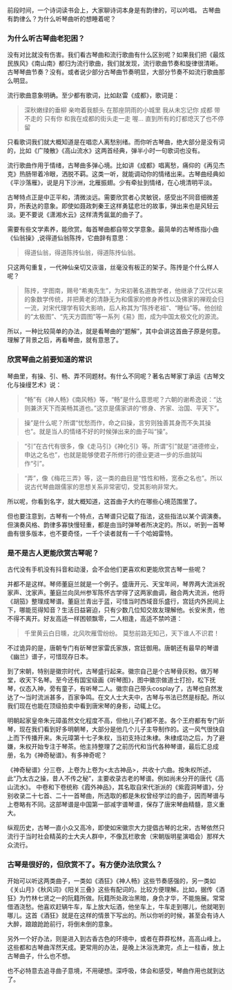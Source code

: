 前段时间，一个诗词读书会上，大家聊诗词本身是有韵律的，可以吟唱。 古琴曲有韵律么？为什么听琴曲听的想睡着呢？
### 为什么听古琴曲老犯困？
没有对比就没有伤害。我们看古琴曲和流行歌曲有什么区别呢？如果我们把《最炫民族风》《南山南》都归为流行歌曲，我们就发现，流行歌曲节奏和旋律很清晰。古琴琴曲节奏？没有。或者说少部分古琴曲节奏明显，大部分节奏不如流行歌曲那么明显。

流行歌曲意象明确。至少都有歌词，比如赵雷《成都》，歌词是：

> 深秋嫩绿的垂柳 亲吻着我额头
> 在那座阴雨的小城里 我从未忘记你
> 成都 带不走的 只有你
> 和我在成都的街头走一走 喔…
> 直到所有的灯都熄灭了也不停留

只看歌词我们就大概知道是在唱恋人离愁别绪。而你听古琴曲，绝大部分是没有词的，比如《广陵散》《高山流水》这两首经典，弹半小时一句歌词也没有。

流行歌曲作用于情绪，古琴曲多弹心境。比如讲《成都》唱离愁，痛仰的《再见杰克》热肠带着冷眼，洒脱不羁。这类一听，就能调动你的情绪出来。古琴曲经典如《平沙落雁》，说是月下沙洲，北雁振翅。少有牵扯到情绪，在心境清明平淡。

古琴特点正是中正平和，清微淡远。需要欣赏者心灵敏锐，感受出不同音细微差异，所表达的意象。即使如聂政刺秦王这样勇猛悲壮的故事，弹出来也是风轻云淡。更不要说《潇湘水云》这样清秀氤氲的曲子了。

需要有些文学素养，能欣赏。每首琴曲都自带文学意象。最简单的古琴练指小曲《仙翁操》,说得道仙翁陈抟，它曲辞有意思：
> 得道仙翁，得道陈抟仙翁，得道陈抟仙翁。

只这两句重复，一代神仙亲切又诙谐，丝毫没有板正的架子。陈抟是个什么样人呢？
>陈抟，字图南，赐号“希夷先生”，为宋初著名道教学者，他继承了汉代以来的象数学传统，并把黄老的清静无为和儒家的修身养性以及佛家的禅观会归一流，对宋代理学有较大影响，后人称其为“陈抟老祖”、“睡仙”等。他创绘的“太极图”、“先天方圆图”等一系列《易》图，成为中国太极文化的源流。

所以，一种比较简单的办法，就是看琴曲的“题解”，其中会讲这首曲子原是何意。理解了背景之后，再看琴曲，就有意思了。



### 欣赏琴曲之前要知道的常识
琴曲里，有操、引、畅、弄不同题材。有什么不同呢？著名古琴家丁承运《古琴文化与操缦艺术》说：
> “畅”有《神人畅》《南风畅》等，“畅”是什么意思呢？六朝的谢希逸说：“达则兼济天下而美畅其道也。”这京是儒家讲的“修身、齐家、治国、平天下”。

> 操”是什么呢？所谓“忧愁而作，命之曰操，言穷则独善其身而不失其操也”。就是当人的情绪不好的时候弹出来的曲子叫“操”。

> “引”在古代有很多，像《走马引》《神化引》等。所谓“引”就是“进德修业，申达之名也”，也就是能够使君子所修行的德业更进一步的乐曲就叫作“引”。

> “弄”，像《梅花三弄》等，这一类的曲目是“性性和畅，宽泰之名也”。所以说古代琴曲跟儒家的思想关系非常密切，受其影响非常大。

所以呢，你看到名字，就大概知道，这首曲子大约在哪些心境范围里了。

但也要注意到，古琴有一个特点，古琴谱只记载了指法，这些指法以某个调演奏。但演奏风格、韵律多寡快慢轻重，都是由当时弹琴者所决定的。所以，听到一首琴曲有很多版本，也不要奇怪，一千个读者就有一千个哈姆雷特。

### 是不是古人更能欣赏古琴呢？
古代没有手机没有抖音和动漫，会不会他们更喜欢和更能欣赏古琴一些呢？

并都不是这样。琴师董庭兰就是一个例子。盛唐开元、天宝年间，琴界两大流派祝家声、沈家声。董庭兰向凤州参军陈怀古学得了这两家曲调，融合两大流派，他将《胡笳》整理成琴谱。董庭兰青出于蓝，可惜当时西域音乐盛行，宫廷内外民间上下，哪能觅得知音？生活日益窘迫，只有少数几位知交故友理解他。长安米贵，他不得不离开。好友高适一样困顿飘零，二人相逢，高适不禁吟道：
> 千里黄云白日曛，北风吹雁雪纷纷。 莫愁前路无知己，天下谁人不识君！

不过诡异的是，唐朝专门有斫琴世家雷氏家族，宫廷御用。唐朝还有最早的琴谱《幽兰》谱子，可惜现存日本。

到了宋朝，特别是徽宗时代，古琴盛行起来。徽宗自己是个古琴骨灰粉。做万琴堂，收天下名琴。至今还有国宝级画《听琴图》，图中徽宗做道士打扮，松下抚琴，仪态入神，旁有童子，有听琴二人。徽宗自己带头cosplay了，古琴也自然发达了～当时流派甚多，百家争鸣。在文人士大夫中，古琴与书法已然是标配。所以我们现在也能在顶级拍卖中看到唐宋琴的身影，动辄上亿。


明朝起家皇帝朱元璋虽然文化程度不高，但他儿子们都不差。各个王府都有专门斫琴，现在我们看到好多明朝琴，大部分是他几个儿子主导制作的。这一风气很快自上而下传播开来。朱元璋第十七子朱权，当初支持过朱棣。朱棣成功之后，为了避嫌，朱权开始专注于琴茶。他主持整理了之前历代和当代各种琴谱，最后汇总成册，名为《神奇秘谱》。有多神奇呢？

《神奇秘谱》分三卷，上卷为上卷为<太古神品>，共收十六曲。按朱权所述，此“乃太古之操，昔人不传之秘”，主要收录古老的琴谱。例如尚未分开的唐代《高山流水》。 中卷和下卷统称《霞外神品》，其名取自宋代浙派的《紫霞洞琴谱》，分别收录二十七首、二十一首琴曲，所选取的都是朱权曾经学过的曲子，因而琴谱与上卷略有不同。这部琴谱是中国第一部减字谱琴谱，保存了唐宋琴曲精髓，意义重大。


纵观历史，古琴一直小众又高冷，即使如宋徽宗大力提倡古琴的北宋，古琴依然只流行于当时社会精英的士大夫人群中，不像瓦栏歌舍（宋朝版明星演唱会）那样大众流行。

### 古琴是很好的，但欣赏不了。有方便办法欣赏么？

开始可以听这两类曲子，一类如《酒狂》《神人畅》这些节奏感强的，另一类如《关山月》《秋风词》《阳关三叠》这些有配词的。比较方便理解。比如，据传《酒狂》为竹林七贤之一的阮籍所做。阮籍所处政治黑暗，身负才华，不能施展。常常借酒浇愁。他喜欢赶辆牛车，车上放大坛酒，他坐车上，牛车走到哪儿，他就喝到哪儿。这首《酒狂》就是在这样的情景下写出的。所以你听的时候，甚至会有诗人大醉，踉踉跄跄前行，将倒未倒的意象。

另外一个好办法，则是进入到古香古色的环境中，或者在莽莽松林，高高山峰上。这些都和古琴曲浑然天成。更常用的办法，是晚上沐浴洗漱完，点上一柱香，放上古琴曲子，什么也不想。

也不必特意去追寻曲子意境，不用硬想。深呼吸，体会和感受，琴曲作用也就到达了。

